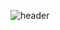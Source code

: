 ![header](https://capsule-render.vercel.app/api?type=wave&color=auto&height=300&section=header&text=CSPNet&RTMDet&fontSize=90)
